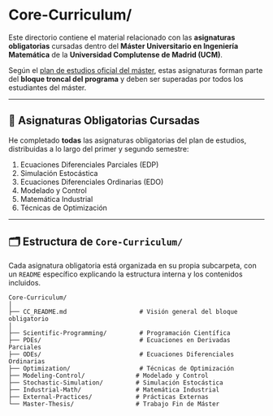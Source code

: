 
# Core-Curriculum/

Este directorio contiene el material relacionado con las **asignaturas obligatorias** cursadas dentro del **Máster Universitario en Ingeniería Matemática** de la **Universidad Complutense de Madrid (UCM)**.

Según el [plan de estudios oficial del máster](https://www.ucm.es/estudios/master-ingenieriamatematica-plan), estas asignaturas forman parte del **bloque troncal del programa** y deben ser superadas por todos los estudiantes del máster.

---

## 📘 Asignaturas Obligatorias Cursadas

He completado **todas** las asignaturas obligatorias del plan de estudios, distribuidas a lo largo del primer y segundo semestre:

1. Ecuaciones Diferenciales Parciales (EDP)  
3. Simulación Estocástica  
4. Ecuaciones Diferenciales Ordinarias (EDO)  
5. Modelado y Control  
6. Matemática Industrial  
7. Técnicas de Optimización  

---

## 🗂️ Estructura de `Core-Curriculum/`

Cada asignatura obligatoria está organizada en su propia subcarpeta, con un `README` específico explicando la estructura interna y los contenidos incluidos.

```plaintext
Core-Curriculum/
│
├── CC_README.md                    # Visión general del bloque obligatorio
│
├── Scientific-Programming/         # Programación Científica
├── PDEs/                           # Ecuaciones en Derivadas Parciales
├── ODEs/                           # Ecuaciones Diferenciales Ordinarias
├── Optimization/                   # Técnicas de Optimización
├── Modeling-Control/              # Modelado y Control
├── Stochastic-Simulation/         # Simulación Estocástica
├── Industrial-Math/               # Matemática Industrial
├── External-Practices/            # Prácticas Externas
└── Master-Thesis/                 # Trabajo Fin de Máster


